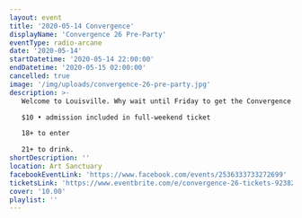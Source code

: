 ```yaml
---
layout: event
title: '2020-05-14 Convergence'
displayName: 'Convergence 26 Pre-Party'
eventType: radio-arcane
date: '2020-05-14'
startDatetime: '2020-05-14 22:00:00'
endDatetime: '2020-05-15 02:00:00'
cancelled: true
image: '/img/uploads/convergence-26-pre-party.jpg'
description: >-
   Welcome to Louisville. Why wait until Friday to get the Convergence 26 festivities started? Join us at Art Sanctuary to celebrate each other, and dance to music curated by Radio Arcane DJs AndrOspore, Sorrow-Vomit, and Talamasca.

   $10 • admission included in full-weekend ticket

   18+ to enter  

   21+ to drink.
shortDescription: ''
location: Art Sanctuary
facebookEventLink: 'https://www.facebook.com/events/2536333733272699'
ticketsLink: 'https://www.eventbrite.com/e/convergence-26-tickets-92382830533'
cover: '10.00'
playlist: ''
---
```


